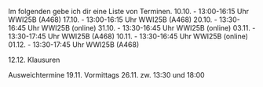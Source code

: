 Im folgenden gebe ich dir eine Liste von Terminen. 
10.10. - 13:00-16:15 Uhr WWI25B (A468)
17.10. - 13:00-16:15 Uhr WWI25B (A468)
20.10. - 13:30-16:45 Uhr WWI25B (online)
31.10. - 13:30-16:45 Uhr WWI25B (online)
03.11. - 13:30-17:45 Uhr WWI25B (A468)
10.11. - 13:30-16:45 Uhr WWI25B (online)
01.12. - 13:30-17:45 Uhr WWI25B (A468)

12.12. Klausuren

Ausweichtermine
19.11. Vormittags
26.11. zw. 13:30 und 18:00